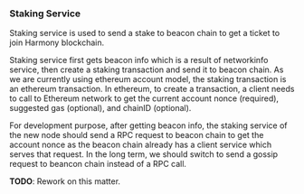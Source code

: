 ### Staking Service

Staking service is used to send a stake to beacon chain to get a ticket to join Harmony blockchain.

Staking service first gets beacon info which is a result of networkinfo service, then create a staking transaction and send it to beacon chain. As we are currently using ethereum account model, the staking transaction is an ethereum transaction. In ethereum, to create a transaction, a client needs to call to Ethereum network to get the current account nonce (required), suggested gas (optional), and chainID (optional).

For development purpose, after getting beacon info, the staking service of the new node should send a RPC request to beacon chain to get the account nonce as the beacon chain already has a client service which serves that request. In the long term, we should switch to send a gossip request to beancon chain instead of a RPC call.

**TODO**: Rework on this matter.
